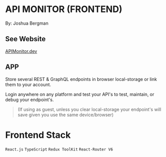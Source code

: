 # API MONITOR (FRONTEND)
By: Joshua Bergman

## See Website
[APIMonitor.dev](https://apimonitor.dev/)

## APP
Store several REST & GraphQL endpoints in browser local-storage or link them to your account.

Login anywhere on any platform and test your API's to test, maintain, or debug your endpoint's.
>(If using as guest, unless you clear local-storage your endpoint's will save given you use the same device/browser)

# Frontend Stack
`React.js`
`TypeScript`
`Redux ToolKit`
`React-Router V6`